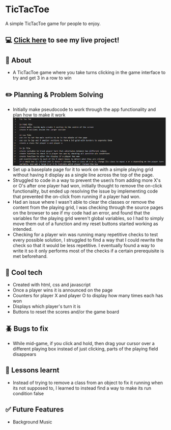 # TicTacToe
A simple TicTacToe game for people to enjoy.

## :computer: [Click here](https://amarynn.github.io/TicTacToe/) to see my live project!

## :page_facing_up: About
- A TicTacToe game where you take turns clicking in the game interface to try and get 3 in a row to win

## :pencil2: Planning & Problem Solving
- Initially make pseudocode to work through the app functionality and plan how to make it work
![pseudocode picture](./TicTacToePseudoCode.png)
- Set up a baseplate page for it to work on with a simple playing grid without having it display as a single line across the top of the page.
- Struggled to code in a way to prevent the user/s from adding more X's or O's after one player had won, initially thought to remove the on-click functionality, but ended up resolving the issue by implementing code that prevented the on-click from running if a player had won.
- Had an issue where I wasn't able to clear the classes or remove the content from the playing grid, I was checking through the source pages on the browser to see if my code had an error, and found that the variables for the playing grid weren't global variables, so I had to simply move them out of a function and my reset buttons started working as intended.
- Checking for a player win was running many repetitive checks to test every possible solution, I struggled to find a way that I could rewrite the check so that it would be less repetitive. I eventually found a way to write it so it only performs most of the checks if a certain prerequisite is met beforehand.

## :rocket: Cool tech
- Created with html, css and javascript
- Once a player wins it is announced on the page
- Counters for player X and player O to display how many times each has won
- Displays which player's turn it is
- Buttons to reset the scores and/or the game board

## :beetle: Bugs to fix
- While mid-game, if you click and hold, then drag your cursor over a different playing box instead of just clicking, parts of the playing field disappears

## :notebook: Lessons learnt
- Instead of trying to remove a class from an object to fix it running when its not supposed to, I learned to instead find a way to make its run condition false

## :white_check_mark: Future Features
- Background Music 